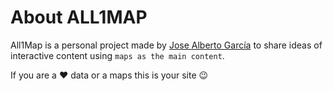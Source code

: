 # About ALL1MAP

All1Map is a personal project made by [Jose Alberto García](https://www.linkedin.com/in/josealbertogarciaguijarro/) to share ideas of interactive content using `maps as the main content`.

If you are a :heart: data or a maps this is your site :wink:
